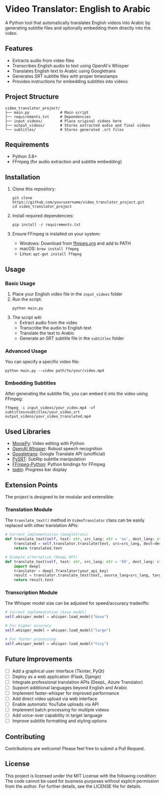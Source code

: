 # Video Translator: English to Arabic

A Python tool that automatically translates English videos into Arabic by generating subtitle files and optionally embedding them directly into the video.

## Features

- Extracts audio from video files
- Transcribes English audio to text using OpenAI's Whisper
- Translates English text to Arabic using Googletrans
- Generates SRT subtitle files with proper timestamps
- Provides instructions for embedding subtitles into videos

## Project Structure

```
video_translator_project/
├── main.py              # Main script
├── requirements.txt     # Dependencies
├── input_videos/        # Place original videos here
├── output_videos/       # Stores extracted audio and final videos
└── subtitles/           # Stores generated .srt files
```

## Requirements

- Python 3.8+
- FFmpeg (for audio extraction and subtitle embedding)

## Installation

1. Clone this repository:
   ```
   git clone https://github.com/yourusername/video_translator_project.git
   cd video_translator_project
   ```

2. Install required dependencies:
   ```
   pip install -r requirements.txt
   ```

3. Ensure FFmpeg is installed on your system:
   - Windows: Download from [ffmpeg.org](https://ffmpeg.org/download.html) and add to PATH
   - macOS: `brew install ffmpeg`
   - Linux: `apt-get install ffmpeg`

## Usage

### Basic Usage

1. Place your English video file in the `input_videos` folder
2. Run the script:
   ```
   python main.py
   ```
3. The script will:
   - Extract audio from the video
   - Transcribe the audio to English text
   - Translate the text to Arabic
   - Generate an SRT subtitle file in the `subtitles` folder

### Advanced Usage

You can specify a specific video file:
```
python main.py --video path/to/your/video.mp4
```

### Embedding Subtitles

After generating the subtitle file, you can embed it into the video using FFmpeg:
```
ffmpeg -i input_videos/your_video.mp4 -vf subtitles=subtitles/your_video.srt output_videos/your_video_translated.mp4
```

## Used Libraries

- [MoviePy](https://zulko.github.io/moviepy/): Video editing with Python
- [OpenAI Whisper](https://github.com/openai/whisper): Robust speech recognition
- [Googletrans](https://py-googletrans.readthedocs.io/): Google Translate API (unofficial)
- [PySRT](https://github.com/byroot/pysrt): SubRip subtitle manipulation
- [FFmpeg-Python](https://github.com/kkroening/ffmpeg-python): Python bindings for FFmpeg
- [tqdm](https://github.com/tqdm/tqdm): Progress bar display

## Extension Points

The project is designed to be modular and extensible:

### Translation Module

The `translate_text()` method in `VideoTranslator` class can be easily replaced with other translation APIs:

```python
# Current implementation (Googletrans)
def translate_text(self, text: str, src_lang: str = 'en', dest_lang: str = 'ar') -> str:
    translated = self.translator.translate(text, src=src_lang, dest=dest_lang)
    return translated.text

# Example alternative (DeepL API)
def translate_text(self, text: str, src_lang: str = 'EN', dest_lang: str = 'AR') -> str:
    import deepl
    translator = deepl.Translator(your_api_key)
    result = translator.translate_text(text, source_lang=src_lang, target_lang=dest_lang)
    return result.text
```

### Transcription Module

The Whisper model size can be adjusted for speed/accuracy tradeoffs:

```python
# Current implementation (base model)
self.whisper_model = whisper.load_model("base")

# For higher accuracy
self.whisper_model = whisper.load_model("large")

# For faster processing
self.whisper_model = whisper.load_model("tiny")
```

## Future Improvements

- [ ] Add a graphical user interface (Tkinter, PyQt)
- [ ] Deploy as a web application (Flask, Django)
- [ ] Integrate professional translation APIs (DeepL, Azure Translator)
- [ ] Support additional languages beyond English and Arabic
- [ ] Implement faster-whisper for improved performance
- [ ] Add direct video upload via web interface
- [ ] Enable automatic YouTube uploads via API
- [ ] Implement batch processing for multiple videos
- [ ] Add voice-over capability in target language
- [ ] Improve subtitle formatting and styling options

## Contributing

Contributions are welcome! Please feel free to submit a Pull Request.

## License

This project is licensed under the MIT License with the following condition: The code cannot be used for business purposes without explicit permission from the author. For further details, see the LICENSE file for details.